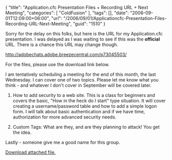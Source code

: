 {
	"title": "Application.cfc Presentation Files + Recording URL + Next Meeting",
	"categories": [
		"ColdFusion"
	],
	"tags": [],
	"date": "2006-09-01T12:09:00+06:00",
	"url": "/2006/09/01/Applicationcfc-Presentation-Files-Recording-URL-Next-Meeting",
	"guid": "1510"
}

Sorry for the delay on this folks, but here is the URL for my Application.cfc presentation. I was delayed as I was waiting to see if this was the <b>official</b> URL. There is a chance this URL may change though. 

<a href="http://adobechats.adobe.breezecentral.com/p73045503/">http://adobechats.adobe.breezecentral.com/p73045503/</a>

For the files, please use the download link below.

I am tentatively scheduling a meeting for the end of this month, the last Wednesday. I can cover one of two topics. Please let me know what you think - and whatever I don't cover in September will be covered later.

1) How to add security to a web site. This is a class for beginners and covers the basic, "How in the heck do I start" type situation. It will cover creating a username/password table and how to add a simple logon form. I will talk about basic authentication and if we have time, authorization for more advanced security needs.

2) Custom Tags: What are they, and are they planning to attack! You get the idea.

Lastly - someone give me a good name for this group.<p><a href='enclosures/D%3A%5Cwebsites%5Cdev%2Ecamdenfamily%2Ecom%5Cenclosures%2Fappcfc%2Ezip'>Download attached file.</a></p>